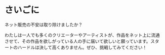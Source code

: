 # さいごに

ネット販売の不安は取り除けましたか？

わたしは一人でも多くのクリエーターやアーティストが、作品をネット上に流通させて、その作品を欲しがっている人の手に届いて欲しいと願っています。スタートのハードルは決して高くありません。ぜひ、挑戦してみてください！
